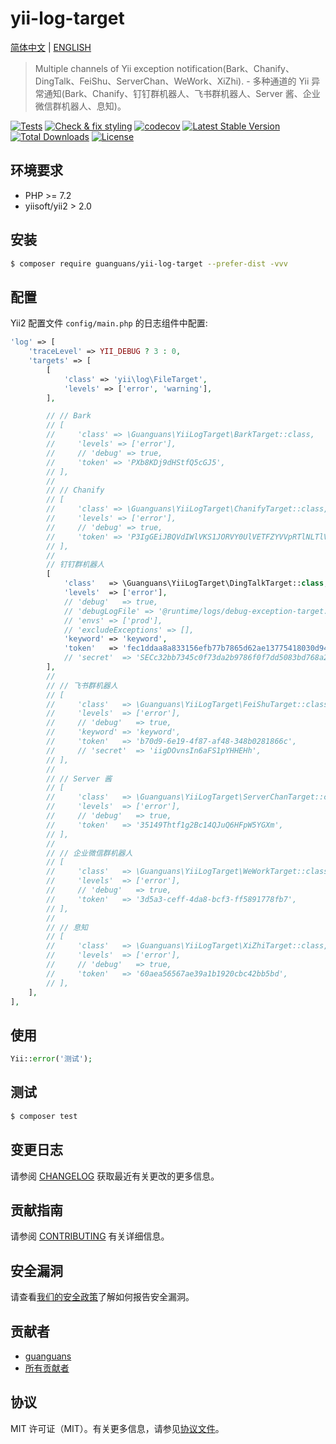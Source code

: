 # yii-log-target

[简体中文](README.md) | [ENGLISH](README-EN.md)

> Multiple channels of Yii exception notification(Bark、Chanify、DingTalk、FeiShu、ServerChan、WeWork、XiZhi). - 多种通道的 Yii 异常通知(Bark、Chanify、钉钉群机器人、飞书群机器人、Server 酱、企业微信群机器人、息知)。

[![Tests](https://github.com/guanguans/yii-log-target/workflows/Tests/badge.svg)](https://github.com/guanguans/yii-log-target/actions)
[![Check & fix styling](https://github.com/guanguans/yii-log-target/workflows/Check%20&%20fix%20styling/badge.svg)](https://github.com/guanguans/yii-log-target/actions)
[![codecov](https://codecov.io/gh/guanguans/yii-log-target/branch/main/graph/badge.svg?token=URGFAWS6S4)](https://codecov.io/gh/guanguans/yii-log-target)
[![Latest Stable Version](https://poser.pugx.org/guanguans/yii-log-target/v)](//packagist.org/packages/guanguans/yii-log-target)
[![Total Downloads](https://poser.pugx.org/guanguans/yii-log-target/downloads)](//packagist.org/packages/guanguans/yii-log-target)
[![License](https://poser.pugx.org/guanguans/yii-log-target/license)](//packagist.org/packages/guanguans/yii-log-target)

## 环境要求

* PHP >= 7.2
* yiisoft/yii2 > 2.0

## 安装

``` bash
$ composer require guanguans/yii-log-target --prefer-dist -vvv
```

## 配置

Yii2 配置文件 `config/main.php` 的日志组件中配置:

``` php
'log' => [
    'traceLevel' => YII_DEBUG ? 3 : 0,
    'targets' => [
        [
            'class' => 'yii\log\FileTarget',
            'levels' => ['error', 'warning'],
        ],

        // // Bark
        // [
        //     'class' => \Guanguans\YiiLogTarget\BarkTarget::class,
        //     'levels' => ['error'],
        //     // 'debug' => true,
        //     'token' => 'PXb8KDj9dHStfQ5cGJ5',
        // ],
        //
        // // Chanify
        // [
        //     'class' => \Guanguans\YiiLogTarget\ChanifyTarget::class,
        //     'levels' => ['error'],
        //     // 'debug' => true,
        //     'token' => 'P3IgGEiJBQVdIWlVKS1JORVY0UlVETFZYVVpRTlNLTlVZVlZPT1JFGhR7vAyf8Uj5UQhhK4n6QfVzih96QyIECAEQAQ.G4z2i0VZP7lOiCKYif4LOXu3cBdizl-PLWYn_7zrGXQ',
        // ],
        //
        // 钉钉群机器人
        [
            'class'   => \Guanguans\YiiLogTarget\DingTalkTarget::class,
            'levels'  => ['error'],
            // 'debug'   => true,
            // 'debugLogFile' => '@runtime/logs/debug-exception-target.log',
            // 'envs' => ['prod'],
            // 'excludeExceptions' => [],
            'keyword' => 'keyword',
            'token'   => 'fec1ddaa8a833156efb77b7865d62ae13775418030d94d05da08bfca73eeb',
            // 'secret'  => 'SECc32bb7345c0f73da2b9786f0f7dd5083bd768a29b82e6d460149d730eee51730',
        ],
        //
        // // 飞书群机器人
        // [
        //     'class'   => \Guanguans\YiiLogTarget\FeiShuTarget::class,
        //     'levels'  => ['error'],
        //     // 'debug'   => true,
        //     'keyword' => 'keyword',
        //     'token'   => 'b70d9-6e19-4f87-af48-348b0281866c',
        //     // 'secret'  => 'iigDOvnsIn6aFS1pYHHEHh',
        // ],
        //
        // // Server 酱
        // [
        //     'class'   => \Guanguans\YiiLogTarget\ServerChanTarget::class,
        //     'levels'  => ['error'],
        //     // 'debug'   => true,
        //     'token'   => '35149Thtf1g2Bc14QJuQ6HFpW5YGXm',
        // ],
        //
        // // 企业微信群机器人
        // [
        //     'class'   => \Guanguans\YiiLogTarget\WeWorkTarget::class,
        //     'levels'  => ['error'],
        //     // 'debug'   => true,
        //     'token'   => '3d5a3-ceff-4da8-bcf3-ff5891778fb7',
        // ],
        //
        // // 息知
        // [
        //     'class'   => \Guanguans\YiiLogTarget\XiZhiTarget::class,
        //     'levels'  => ['error'],
        //     // 'debug'   => true,
        //     'token'   => '60aea56567ae39a1b1920cbc42bb5bd',
        // ],
    ],
],
```

## 使用

``` php
Yii::error('测试');
```

## 测试

``` bash
$ composer test
```

## 变更日志

请参阅 [CHANGELOG](CHANGELOG.md) 获取最近有关更改的更多信息。

## 贡献指南

请参阅 [CONTRIBUTING](.github/CONTRIBUTING.md) 有关详细信息。

## 安全漏洞

请查看[我们的安全政策](../../security/policy)了解如何报告安全漏洞。

## 贡献者

* [guanguans](https://github.com/guanguans)
* [所有贡献者](../../contributors)

## 协议

MIT 许可证（MIT）。有关更多信息，请参见[协议文件](LICENSE)。
